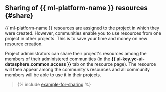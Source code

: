 ## Sharing of {{ ml-platform-name }} resources {#share}

{{ ml-platform-name }} resources are assigned to the [project](../../datasphere/concepts/project.md) in which they were created. However, communities enable you to use resources from one project in other projects. This is to save your time and money on new resource creation.

Project administrators can share their project's resources among the members of their administered communities (in the **{{ ui-key.yc-ui-datasphere.common.access }}** tab on the resource page). The resource will then appear among the community's resources and all community members will be able to use it in their projects.

> {% include [example-for-sharing](../../_includes/datasphere/roles-for-sharing-example.md) %}
